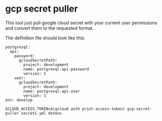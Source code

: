# gcp secret puller

This tool just pull google cloud secret with your current user permissions and convert them to the requested format.

The definition file should look like this: 

```
postgresql:
  api:
    password:
      gcloudSecretPath:
        project: development
        name: postgresql-api-password
        version: 1
    user:
      gcloudSecretPath:
        project: development
        name: postgresql-api-user
        version: 1
env: develop
```

`GCLOUD_ACCESS_TOKEN=$(gcloud auth print-access-token) gcp-secret-puller secrets.yml dotenv`